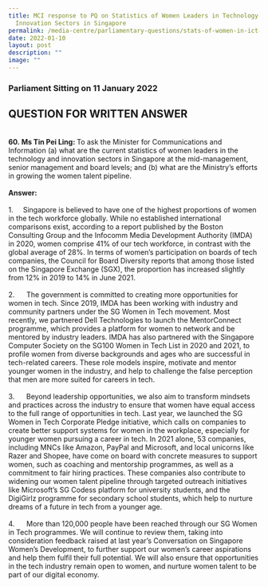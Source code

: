 ```yaml
---
title: MCI response to PQ on Statistics of Women Leaders in Technology and
  Innovation Sectors in Singapore
permalink: /media-centre/parliamentary-questions/stats-of-women-in-ict-sector-in-sg/
date: 2022-01-10
layout: post
description: ""
image: ""
---
```

<h3>Parliament Sitting on 11 January 2022</h3>
<h2>QUESTION FOR WRITTEN ANSWER</h2>
<br>
<strong>60.&nbsp;<strong><span>Ms Tin Pei Ling:</span></strong>&nbsp;</strong>To ask the Minister for Communications and Information (a) what are the current statistics of women leaders in the technology and innovation sectors in Singapore at the mid-management, senior management and board levels; and (b) what are the Ministry’s efforts in growing the women talent pipeline.<br>
<br>
<strong>Answer:<br>
<br>
</strong>
<div>1.<span style="white-space: pre;">		</span>Singapore is believed to have one of the highest proportions of women in the tech workforce globally. While no established international comparisons exist, according to a report published by the Boston Consulting Group and the Infocomm Media Development Authority (IMDA) in 2020, women comprise 41% of our tech workforce, in contrast with the global average of 28%. In terms of women’s participation on boards of tech companies, the Council for Board Diversity reports that among those listed on the Singapore Exchange (SGX), the proportion has increased slightly from 12% in 2019 to 14% in June 2021.&nbsp;&nbsp;<br>
<br>
2.<span style="white-space: pre;">		</span>The government is committed to creating more opportunities for women in tech. Since 2019, IMDA has been working with industry and community partners under the SG Women in Tech movement. Most recently, we partnered Dell Technologies to launch the MentorConnect programme, which provides a platform for women to network and be mentored by industry leaders. IMDA has also partnered with the Singapore Computer Society on the SG100 Women in Tech List in 2020 and 2021, to profile women from diverse backgrounds and ages who are successful in tech-related careers. These role models inspire, motivate and mentor younger women in the industry, and help to challenge the false perception that men are more suited for careers in tech.&nbsp;<br>
<br>
3.<span style="white-space: pre;">		</span>Beyond leadership opportunities, we also aim to transform mindsets and practices across the industry to ensure that women have equal access to the full range of opportunities in tech. Last year, we launched the SG Women in Tech Corporate Pledge initiative, which calls on companies to create better support systems for women in the workplace, especially for younger women pursuing a career in tech. In 2021 alone, 53 companies, including MNCs like Amazon, PayPal and Microsoft, and local unicorns like Razer and Shopee, have come on board with concrete measures to support women, such as coaching and mentorship programmes, as well as a commitment to fair hiring practices. These companies also contribute to widening our women talent pipeline through targeted outreach initiatives like Microsoft’s SG Codess platform for university students, and the DigiGirlz programme for secondary school students, which help to nurture dreams of a future in tech from a younger age.&nbsp;<br>
<br>
4.<span style="white-space: pre;">		</span>More than 120,000 people have been reached through our SG Women in Tech programmes. We will continue to review them, taking into consideration feedback raised at last year’s Conversation on Singapore Women’s Development, to further support our women’s career aspirations and help them fulfil their full potential. We will also ensure that opportunities in the tech industry remain open to women, and nurture women talent to be part of our digital economy.&nbsp;<br>
<div>&nbsp;</div>
</div>